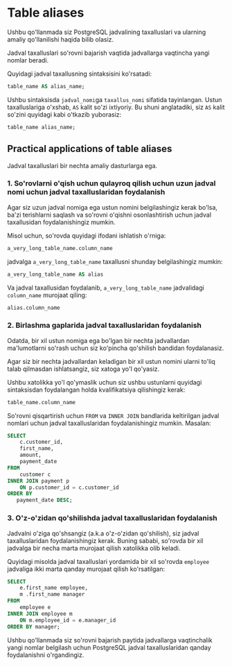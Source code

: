# Table aliases

Ushbu qo'llanmada siz PostgreSQL jadvalining taxalluslari va ularning amaliy qo'llanilishi haqida bilib olasiz.

Jadval taxalluslari so'rovni bajarish vaqtida jadvallarga vaqtincha yangi nomlar beradi.

Quyidagi jadval taxallusning sintaksisini ko'rsatadi:

```sql
table_name AS alias_name;
```

Ushbu sintaksisda `jadval_nomi`ga `taxallus_nomi` sifatida tayinlangan. Ustun taxalluslariga o'xshab, `AS` kalit so'zi ixtiyoriy. Bu shuni anglatadiki, siz `AS` kalit so'zini quyidagi kabi o'tkazib yuborasiz:

```sql
table_name alias_name;
```

## Practical applications of table aliases

Jadval taxalluslari bir nechta amaliy dasturlarga ega.

### 1. So'rovlarni o'qish uchun qulayroq qilish uchun uzun jadval nomi uchun jadval taxalluslaridan foydalanish

Agar siz uzun jadval nomiga ega ustun nomini belgilashingiz kerak bo'lsa, ba'zi terishlarni saqlash va so'rovni o'qishni osonlashtirish uchun jadval taxallusidan foydalanishingiz mumkin.

Misol uchun, so'rovda quyidagi ifodani ishlatish o'rniga:

```sql
a_very_long_table_name.column_name
```

jadvalga `a_very_long_table_name` taxallusni shunday belgilashingiz mumkin:

```sql
a_very_long_table_name AS alias
```

Va jadval taxallusidan foydalanib, `a_very_long_table_name` jadvalidagi `column_name` murojaat qiling:

```sql
alias.column_name
```

### 2. Birlashma gaplarida jadval taxalluslaridan foydalanish

Odatda, bir xil ustun nomiga ega bo'lgan bir nechta jadvallardan ma'lumotlarni so'rash uchun siz ko'pincha qo'shilish bandidan foydalanasiz.

Agar siz bir nechta jadvallardan keladigan bir xil ustun nomini ularni to'liq talab qilmasdan ishlatsangiz, siz xatoga yo'l qo'yasiz.

Ushbu xatolikka yo'l qo'ymaslik uchun siz ushbu ustunlarni quyidagi sintaksisdan foydalangan holda kvalifikatsiya qilishingiz kerak:

```sql
table_name.column_name
```

So'rovni qisqartirish uchun `FROM` va `INNER JOIN` bandlarida keltirilgan jadval nomlari uchun jadval taxalluslaridan foydalanishingiz mumkin. Masalan:

```sql
SELECT
	c.customer_id,
	first_name,
	amount,
	payment_date
FROM
	customer c
INNER JOIN payment p 
    ON p.customer_id = c.customer_id
ORDER BY 
   payment_date DESC;
```

### 3. O'z-o'zidan qo'shilishda jadval taxalluslaridan foydalanish

Jadvalni o'ziga qo'shsangiz (a.k.a o'z-o'zidan qo'shilish), siz jadval taxalluslaridan foydalanishingiz kerak. Buning sababi, so'rovda bir xil jadvalga bir necha marta murojaat qilish xatolikka olib keladi.

Quyidagi misolda jadval taxalluslari yordamida bir xil so'rovda `employee` jadvaliga ikki marta qanday murojaat qilish ko'rsatilgan:

```sql
SELECT
    e.first_name employee,
    m .first_name manager
FROM
    employee e
INNER JOIN employee m 
    ON m.employee_id = e.manager_id
ORDER BY manager;
```

Ushbu qo'llanmada siz so'rovni bajarish paytida jadvallarga vaqtinchalik yangi nomlar belgilash uchun PostgreSQL jadval taxalluslaridan qanday foydalanishni o'rgandingiz.